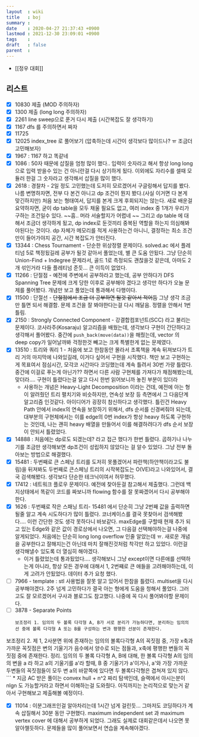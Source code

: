 ```yaml
---
layout  : wiki
title   : boj
summary :
date    : 2020-04-27 21:37:43 +0900
lastmod : 2021-12-30 23:09:01 +0900
tags    :
draft   : false
parent  :
---
```


 * [[정우 대회]]

## 리스트
 * [X] 10830 제출 (MOD 주의하자)
 * [X] 1300 제출 (long long 주의하자)
 * [X] 2261 line sweep으로 푼거 다시 제출 (시간복잡도 잘 생각하기)
 * [X] 1167 dfs 를 주의하면서 짜자
 * [X] 11725
 * [X] 12025 index_tree 로 풀어보기 (압축하는데 시간이 생각보다 많이드나? ㅠ 조금더 고민해보자)
 * [X] 1967 : 1167 하고 똑같네
 * [X] 1086 : 50자 때문에 삽질을 엄청 많이 했다.. 입력이 숫자라고 해서 항상 long long 으로 입력 받을수 있는 건 아니란걸 다시 상기하게 됬다. 이외에도 자리수를 셀때 모듈러 한걸 그 숫자라고 생각해서 삽질을 많이 했다.
 * [X] 2618 : 경찰차 - 2일 정도 고민했는데 도저히 모르겠어서 구글링해서 답지를 봤다. 나름 변명하자면, 전부 다 본건 아니고 dp 조건이 뭔지 봤다.(사실 이거면 다 본게 맞긴하지만) 처음 보는 형태여서, 답지를 본게 크게 후회되지는 않는다. 새로 배운걸 요약하자면, 굳이 dp table을 모두 채울 필요도 없고, 여러 index 중 1개가 우리가 구하는 조건일수 있다. ~~흠.. 머라 서술할지가 어렵네 ~~ 그리고 dp table 에 대해서 조금더 생각하게 됬고, dp index로 둔것끼리 중복된 역할을 하는지 의심해봐야된다는 것이다. dp 자체가 메모리를 적게 사용하는건 아니니, 결정하는 최소 조건만이 들어가야지 공간, 시간 복잡도가 안터진다.
 * [X] 13344 : Chess Tournament - 단순한 위상정렬 문제이다. solved.ac 에서 플레티넘 5로 책정됬길레 공부가 될것 같아서 풀었는데, 별 큰 도움 안됬다. 그냥 단순히 Union-Find + Indegree 문제라서, 골드 1로 측정되도 괜찮을것 같은데, 아마도 2개 섞인거라 다들 플레티넘 준듯... 큰 이득이 없었다.
 * [X] 11266 : 단절점 - 예전에 주변에서 공부하라고 했는데, 공부 안하다가 DFS Spanning Tree 문제에 크게 당한 이후로 공부해야 겠다고 생각만 하다가 오늘 문제를 풀어봤다. 개념만 보고 풀었는데 통과해서 다행이다.
 * [X] 11500 : 단절선 - ~~단절점에서 조금 더 공부하면 될것 같아서 적어둠~~ 그냥 생각 조금만 틀면 되서 해결함. 문제 조건을 잘 봐야한다는걸 다시 깨달음. 정렬을 안해서 1번 틀림.
 * [X] 2150 : Strongly Connected Component - 강결합컴포넌트(SCC) 라고 불리는 문제이다. 코사라주(Kosaraju) 알고리즘을 배웠는데, 생각보다 구현이 간단하다고 생각해서 풀어봤다. 중간에 `push_back(move(data))`을 해줬는데, vector 의 deep copy가 일어날까봐 걱정한것 빼고는 크게 특별한게 없는 문제였다.
 * [X] 13510 : 트리와 쿼리 1 - 처음에 보고 한참동안 몰라서 초록책을 계속 뒤져보다가 트리 거의 마지막에 나와있길레, 이거다 싶어서 구현을 시작했다. 책만 보고 구현하는게 목표여서 점심시간, 모각코 시간마다 코딩했는데 계속 틀려서 30번 가량 틀렸다. 중간에 이걸로 푸는게 아닌가?? 하면서 다른 사람 구현체를 가져다가 채점해봤는데, 맞더라.... 구현이 틀렸다는걸 알고 다시 한번 읽어보니까 놓친 부분이 있더라
   * 사용하는 개념은 Heavy-Light Decomposition 이라는 건데, 예전에 아는 형이 알려줬던 트리 펼치기와 비슷하지만, 연속성 보장 등 측면에서 그 다음단계 알고리즘 인것같다. 아이디어가 굉장히 참신하다고 생각했다. 틀린건 Heavy Path 안에서 index의 연속을 보장하기 위해서, dfs 순서를 신경써줘야 되는데, 대부분의 구현체에서는 이를 edge의 0번 index가 항상 heavy 하도록 구현하는 것인데, 나는 괜히 heavy 배열을 만들어서 이를 해결하려다가 dfs 순서 보장이 안되서 틀렸었다.
 * [X] 14888 : 처음에는 dp로도 되겠는데? 라고 접근 했다가 한번 틀렸다. 곱하기나 나누기를 조금만 생각해보면 dp조건이 성립하지 않았다는 걸 알수 있었다. 그냥 전부 돌아보는 방법으로 해결했다.
 * [X] 15481 : 두번째로 큰 스페닝 트리를 도저히 못풀겠어서 파란책(하얀책이라고도 불림)을 뒤져봐도 두번째로 큰스페닝 트리의 시작복잡도는 O(VE)라고 나와있어서, 결국 검색해봤다. 생각보다 단순한 테크닉이여서 허무했다.
 * [X] 17412 : 네트워크 플로우 문제이다. 예전에 찾아둔걸 참고해서 제출했다. 그런데 백지상태에서 똑같이 코드를 짜보니까 flowing 함수를 잘 못짜겠어서 다시 공부해야한다.
 * [X] 1626 : 두번째로 작은 스패닝 트리- 15481 에서 단순히 그냥 2번째 값을 출력하면 될줄 알고 계속 시도하다가 많이 틀렸다. 코너케이스를 결국 못찾아서 검색해봤다.... 이런 간단한 것도 생각 못하다니 바보같다. maxEdge를 구할때 현재 추가 되고 있는 Edge와 같은 값이 경로상에서 나오면, 그 다음걸 선택해야하는걸 나중에 알게되었다. 처음에는 단순히 long long overflow 인줄 알았는데 ㅠ. 새로운 개념을 공부한다고 잘해지는건 아닌데 마치 잘해진것처럼 착각만 하고 있었다. 이런걸 생각해낼수 있도록 더 열심히 해야겠다.
   * 이거 틀렸었는데 통과됬었다.... 생각해보니 그냥 except이면 다른애를 선택하는게 아니라, 항상 모든 경우에 대해서 1, 2번쨰로 큰 애들을 고려해야하는데, 이게 고려가 안됬었다. 데이터 추가 요청 했다.
 * [ ] 7966 - template : stl 사용법을 잘못 알고 있어서 한참을 틀렸다. multiset을 다시 공부해야겠다. 2주 넘게 고민하다가 결국 아는 형에게 도움을 청해서 풀었다. 그러고도 잘 모르겠어서 구사과 블로그도 참고했다. 나중에 꼭 다시 풀어봐야할 문제이다.
  * [ ] 3878 - Separate Points
    ```
    보조정리 1. 임의의 두 볼록 다각형 A, B가 서로 분리가 가능하다면, 분리하는 임의의 선 중에 볼록 다각형 A 또는 B를 구성하는 변과 평행한 선분이 존재한다.
보조정리 2. 제 1, 2사분면 위에 존재하는 임의의 볼록다각형 A의 꼭짓점 중, 가장 x축과 가까운 꼭짓점은 변의 기울기가 음수에서 양수로 되는 점들과, x축에 평행한 변들의 꼭짓점 중에 존재한다.
정리. 임의의 두 볼록 다각형 A, B에 대해, 한 볼록 다각형 A의 임의의 변을 a 라 하고 a의 기울기를 a'라 할때, B 중 기울기가 a'이거나, a'와 가장 가까운 두변들의 꼭짓점들이 모두 변 a의 바깥쪽에 있다면 두 볼록다각형은 겹쳐져 있지 않다.
    ```
    * 지금 AC 받은 풀이는 convex hull + n^2 짜리 탐색인데, 슬랙에서 아시는분이 nlgn 도 가능할거라고 하면서 이해하는걸 도와줬다. 아직까지는 논리적으로 맞는거 같아서 구현해보고 제출해볼 예정이다.
 * [X] 11014 : 이분그래프인걸 알아차리는데 1시간 넘게 걸린듯... 그마저도 코딩하다가 계속 삽질해서 30분 동안 구현했다. maximum independent set 과 maximum vertex cover 에 대해서 공부하게 되었다. 그래도 실제로 대회같은데서 나오면 못알아챌듯하다. 문제들을 많이 풀어보면서 연습을 계속해야겠다.
